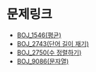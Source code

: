 # 문제링크

- [BOJ_1546(평균)](https://www.acmicpc.net/problem/1546)
- [BOJ_2743(단어 길이 재기)](https://www.acmicpc.net/problem/2743)
- [BOJ_2750(수 정렬하기)](https://www.acmicpc.net/problem/2750)
- [BOJ_9086(문자열)](https://www.acmicpc.net/problem/9086)
